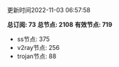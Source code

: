更新时间2022-11-03 06:57:58

**总订阅: 73**
**总节点: 2108**
**有效节点: 719**
- ss节点: 375
- v2ray节点: 256
- trojan节点: 88
